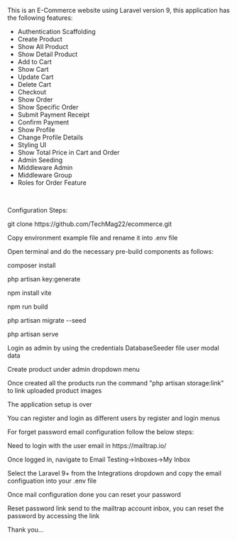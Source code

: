 <p>This is an E-Commerce website using Laravel version 9, this application has the following features:</p>
<ul>
  <li>Authentication Scaffolding</li>
  <li>Create Product</li>
  <li>Show All Product</li>
  <li>Show Detail Product</li>
  <li>Add to Cart</li>
  <li>Show Cart</li>
  <li>Update Cart</li>
  <li>Delete Cart</li>
  <li>Checkout</li>
  <li>Show Order</li>
  <li>Show Specific Order</li>
  <li>Submit Payment Receipt</li>
  <li>Confirm Payment</li>
  <li>Show Profile</li>
  <li>Change Profile Details</li>
  <li>Styling UI</li>
  <li>Show Total Price in Cart and Order</li>
  <li>Admin Seeding</li>
  <li>Middleware Admin</li>
  <li>Middleware Group</li>
  <li>Roles for Order Feature</li>
</ul>

<br>
<p>Configuration Steps:</p>
<p>git clone https://github.com/TechMag22/ecommerce.git</p>
<p>Copy environment example file and rename it into .env file</p>
<p>Open terminal and do the necessary pre-build components as follows:</p>
<p>composer install</p>
<p>php artisan key:generate</p>
<p>npm install vite</p>
<p>npm run build</p>
<p>php artisan migrate --seed</p>
<p>php artisan serve</p>
<p>Login as admin by using the credentials DatabaseSeeder file user modal data</p>
<p>Create product under admin dropdown menu</p>
<p>Once created all the products run the command "php artisan storage:link" to link uploaded product images</p>
<p>The application setup is over</p>
<p>You can register and login as different users by register and login menus</p>
<p>For forget password email configuration follow the below steps:</p>
<p>Need to login with the user email in https://mailtrap.io/</p>
<p>Once logged in, navigate to Email Testing->Inboxes->My Inbox</p>
<p>Select the Laravel 9+ from the Integrations dropdown and copy the email configuation into your .env file</p>
<p>Once mail configuration done you can reset your password</p>
<p>Reset password link send to the mailtrap account inbox, you can reset the password by accessing the link</p>
<p>Thank you...</p>